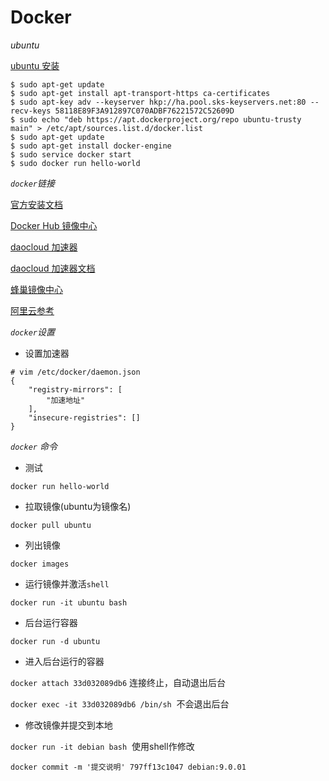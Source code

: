 # Docker

*ubuntu*

[ubuntu 安装](https://docs.docker.com/engine/installation/linux/ubuntulinux/)

```shell
$ sudo apt-get update
$ sudo apt-get install apt-transport-https ca-certificates
$ sudo apt-key adv --keyserver hkp://ha.pool.sks-keyservers.net:80 --recv-keys 58118E89F3A912897C070ADBF76221572C52609D
$ sudo echo "deb https://apt.dockerproject.org/repo ubuntu-trusty main" > /etc/apt/sources.list.d/docker.list
$ sudo apt-get update
$ sudo apt-get install docker-engine
$ sudo service docker start
$ sudo docker run hello-world
```


*`docker`链接*

[官方安装文档](https://docs.docker.com/engine/installation/linux/)

[Docker Hub 镜像中心](https://hub.docker.com/)

[daocloud 加速器](https://www.daocloud.io/mirror#accelerator-doc)

[daocloud 加速器文档](http://guide.daocloud.io/dcs/daocloud-9153151.html)

[蜂巢镜像中心](https://c.163.com/hub#/m/home/)

[阿里云参考](https://yq.aliyun.com/articles/7695?spm=5176.100239.blogcont29941.14.ZE3kQk)


*`docker`设置*

- 设置加速器

```shell
# vim /etc/docker/daemon.json
{
    "registry-mirrors": [
        "加速地址"
    ],
    "insecure-registries": []
}
```


*`docker` 命令*

- 测试

`docker run hello-world`

- 拉取镜像(ubuntu为镜像名)

`docker pull ubuntu`

- 列出镜像

`docker images`

- 运行镜像并激活`shell`

`docker run -it ubuntu bash`

- 后台运行容器

`docker run -d ubuntu`

- 进入后台运行的容器

`docker attach 33d032089db6` 连接终止，自动退出后台

`docker exec -it 33d032089db6 /bin/sh`  不会退出后台

- 修改镜像并提交到本地

`docker run -it debian bash`  使用shell作修改

`docker commit -m '提交说明' 797ff13c1047 debian:9.0.01`


